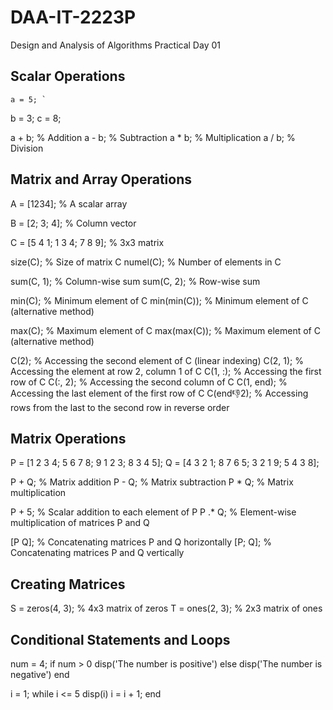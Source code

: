 # DAA-IT-2223P
Design and Analysis of Algorithms Practical
Day 01

Scalar Operations
-----------------
    a = 5; `
b = 3; 
c = 8; 

a + b;  % Addition
a - b;  % Subtraction
a * b;  % Multiplication
a / b;  % Division

Matrix and Array Operations
---------------------------
A = [1234];  % A scalar array

B = [2; 3; 4];  % Column vector

C = [5 4 1; 1 3 4; 7 8 9];  % 3x3 matrix

size(C);   % Size of matrix C
numel(C);  % Number of elements in C

sum(C, 1);  % Column-wise sum
sum(C, 2);  % Row-wise sum

min(C);    % Minimum element of C
min(min(C));  % Minimum element of C (alternative method)

max(C);    % Maximum element of C
max(max(C));  % Maximum element of C (alternative method)

C(2);      % Accessing the second element of C (linear indexing)
C(2, 1);   % Accessing the element at row 2, column 1 of C
C(1, :);   % Accessing the first row of C
C(:, 2);   % Accessing the second column of C
C(1, end); % Accessing the last element of the first row of C
C(end:-1:2);  % Accessing rows from the last to the second row in reverse order


Matrix Operations
-----------------
P = [1 2 3 4; 5 6 7 8; 9 1 2 3; 8 3 4 5];
Q = [4 3 2 1; 8 7 6 5; 3 2 1 9; 5 4 3 8];

P + Q;  % Matrix addition
P - Q;  % Matrix subtraction
P * Q;  % Matrix multiplication

P + 5;  % Scalar addition to each element of P
P .* Q; % Element-wise multiplication of matrices P and Q

[P Q];  % Concatenating matrices P and Q horizontally
[P; Q]; % Concatenating matrices P and Q vertically


Creating Matrices
-----------------
S = zeros(4, 3);  % 4x3 matrix of zeros
T = ones(2, 3);   % 2x3 matrix of ones


Conditional Statements and Loops
--------------------------------
num = 4;
if num > 0
    disp('The number is positive')
else
    disp('The number is negative')
end

i = 1;
while i <= 5
    disp(i)
    i = i + 1;
end



